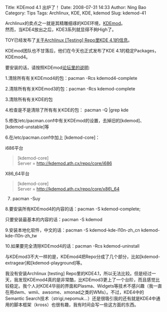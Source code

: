 Title: KDEmod 4.1 出炉了！
Date: 2008-07-31 14:33
Author: Ning Bao
Category: Tips
Tags: Archlinux, KDE, KDE, kdemod
Slug: kdemod-41

Archlinux的卖点之一就是其精雕细琢的KDE环境，[KDEmod](http://kdemod.ath.cx/)。  
然而，当KDE4放出之后，KDE3系列就显得不夠High了。

TOY已经发布了[关于Archlinux [Testing] Repo里KDE
4.1的信息](http://linuxtoy.org/archives/archlinux-kde-41.html)。

KDEmod团队也不甘落后，他们在今天也正式发布了KDE
4.1的稳定Packages，KDEmod4。

要安装的话，请按照KDEmod[论坛里的说明](http://kdemod.ath.cx/bbs/viewtopic.php?id=891):

1.清除所有有关KDEmod4的包：pacman -Rcs kdemod4-complete

2.清除所有有关KDEmod3的包：pacman -Rcs kdemod-complete

3.清除所有有关KDE的包

4.检查是不是清除了所有有关KDE的包： pacman -Q |grep kde

5.修改/etc/pacman.conf中有关KDEmod的设置，去掉旧的[kdemod]、[kdemod-unstable]等

6.在/etc/pacman.conf中加上 [kdemod-core]：

i686平台

> [kdemod-core]  
>  Server = http://kdemod.ath.cx/repo/core/i686

X86\_64平台

> [kdemod-core]  
>  Server = http://kdemod.ath.cx/repo/core/x86\_64

7. pacman -Suy

8.要安装所有KDEmod4的内容的话：pacman -S kdemod-complete;

只要安装最基本的内容的话：pacman -S kdemod

9.安装本地化软件，中文的话：pacman -S kdemod-kde-l10n-zh\_cn
kdemod-kde-l10n-zh\_tw

10.如果要完全清除KDEmod4的话：pacman -Rcs kdemod-uninstall

与KDEmod3不大一样的是，KDEmod4把Repo分成了几个部分，比如[kdemod-extragear]和[kdemod-playground]等。

我没有安装Archlinux [testing]
Repo里的KDE4.1，所以无法比较。但是经过一天，我发现KDEmod4真的是非常酷，比KDEmod3更上了一个台阶，而且感觉比较稳定。我个人对KDE4华丽的界面和Plasma、Widgets等技术不感兴趣（我一直在用dwm、wmii、awsome、xmonad之类的WMs）。不过，KDE4中的Semantic
Search技术（strigi,nepomuk...）还是很吸引我的还有就是KDE4中通用的脚本框架（kross）也很有趣，我有时间会写一些这方面的东西。
